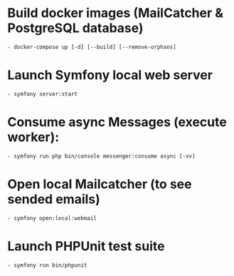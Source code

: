 # Build docker images (MailCatcher & PostgreSQL database)
    - docker-compose up [-d] [--build] [--remove-orphans]

# Launch Symfony local web server
    - symfony server:start

# Consume async Messages (execute worker):
    - symfony run php bin/console messenger:consume async [-vv]

# Open local Mailcatcher (to see sended emails)
    - symfony open:local:webmail

# Launch PHPUnit test suite
    - symfony run bin/phpunit